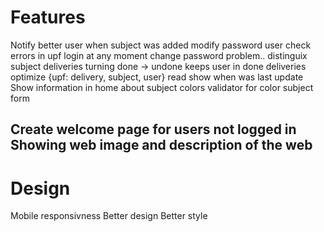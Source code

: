 # Features

Notify better user when subject was added
modify password user
check errors in upf login at any moment change password problem..
distinguix subject deliveries
turning done -> undone keeps user in done deliveries
optimize {upf: delivery, subject, user} read
show when was last update
Show information in home about subject colors
validator for color subject form

Create welcome page for users not logged in Showing web image and description of the web
---

# Design

Mobile responsivness
Better design 
Better style